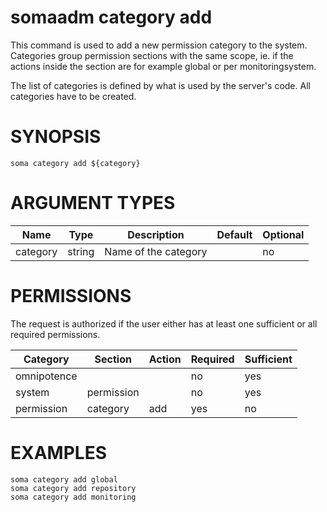 # somaadm category add

This command is used to add a new permission category
to the system. Categories group permission sections
with the same scope, ie. if the actions inside the
section are for example global or per monitoringsystem.

The list of categories is defined by what is used by the
server's code. All categories have to be created.

# SYNOPSIS

```
soma category add ${category}
```

# ARGUMENT TYPES

Name | Type |     Description   | Default | Optional
 --- |  --- | ----------------- | ------- | --------
category | string | Name of the category | | no

# PERMISSIONS

The request is authorized if the user either has at least one
sufficient or all required permissions.

Category | Section | Action | Required | Sufficient
 ------- | ------- | ------ | -------- | ----------
omnipotence | | | no | yes
system | permission | | no | yes
permission | category | add | yes | no

# EXAMPLES

```
soma category add global
soma category add repository
soma category add monitoring
```
